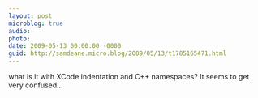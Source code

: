 ```yaml
---
layout: post
microblog: true
audio: 
photo: 
date: 2009-05-13 00:00:00 -0000
guid: http://samdeane.micro.blog/2009/05/13/t1785165471.html
---
```

what is it with XCode indentation and C++ namespaces? It seems to get very confused...
